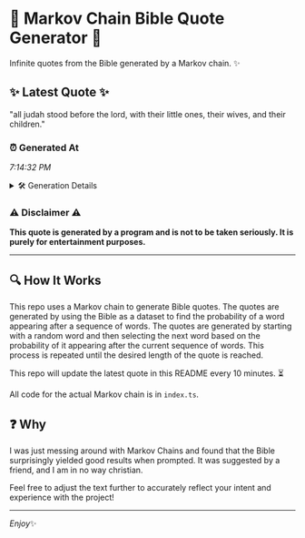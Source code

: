# 📖 Markov Chain Bible Quote Generator 📖

Infinite quotes from the Bible generated by a Markov chain. ✨

## ✨ Latest Quote ✨
"all judah stood before the lord, with their little ones, their wives, and their children."

### ⏰ Generated At
*7:14:32 PM*

<details>
    <summary>🛠️ Generation Details</summary>
    <p>
        <strong>🌱 Seed:</strong> all<br>
        <strong>🔄 Iterations:</strong> 14<br>
        <strong>📜 Context History:</strong><br>[ all ]: judah<br>[ all, judah ]: stood<br>[ all, judah, stood ]: before<br>[ all, judah, stood, before ]: the<br>[ all, judah, stood, before, the ]: lord,<br>[ all, judah, stood, before, the, lord, ]: with<br>[ judah, stood, before, the, lord,, with ]: their<br>[ stood, before, the, lord,, with, their ]: little<br>[ before, the, lord,, with, their, little ]: ones,<br>[ the, lord,, with, their, little, ones, ]: their<br>[ lord,, with, their, little, ones,, their ]: wives,<br>[ with, their, little, ones,, their, wives, ]: and<br>[ their, little, ones,, their, wives,, and ]: their<br>[ little, ones,, their, wives,, and, their ]: children.<br>
    </p>
</details>

### ⚠️ Disclaimer ⚠️
**This quote is generated by a program and is not to be taken seriously. It is purely for entertainment purposes.**

---

## 🔍 How It Works

This repo uses a Markov chain to generate Bible quotes. The quotes are generated by using the Bible as a dataset to find the probability of a word appearing after a sequence of words. The quotes are generated by starting with a random word and then selecting the next word based on the probability of it appearing after the current sequence of words. This process is repeated until the desired length of the quote is reached.

This repo will update the latest quote in this README every 10 minutes. ⏳

All code for the actual Markov chain is in `index.ts`.

## ❓ Why

I was just messing around with Markov Chains and found that the Bible surprisingly yielded good results when prompted. 
It was suggested by a friend, and I am in no way christian.

Feel free to adjust the text further to accurately reflect your intent and experience with the project!

---

*Enjoy*✨
